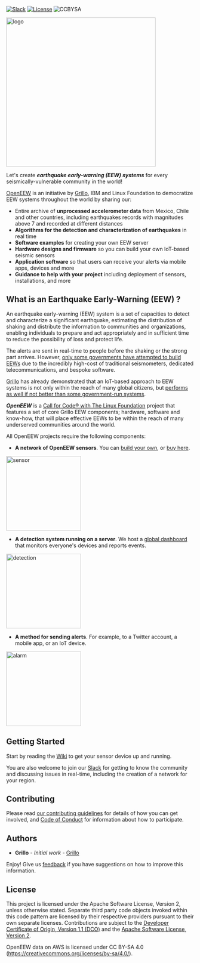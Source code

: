 [![Slack](https://img.shields.io/badge/Join-Slack-blue)](https://join.slack.com/t/openeew/shared_invite/zt-cibhc0za-XKReMPobi2DsrPusORJZVQ)
[![License](https://img.shields.io/badge/License-Apache2-blue.svg)](https://www.apache.org/licenses/LICENSE-2.0) 
![CCBYSA](https://img.shields.io/badge/License-CC%20BY%20SA%204-blue)


<img src="/images/logo_2020.svg" alt="logo" width="400px"/>



Let's create ***earthquake early-warning (EEW) systems*** for every seismically-vulnerable community in the world!

[OpenEEW](https://openeew.com) is an initiative by [Grillo](https://grillo.io), IBM and Linux Foundation to democratize EEW systems throughout the world by sharing our:
* Entire archive of **unprocessed accelerometer data** from Mexico, Chile and other countries, including earthquakes records with magnitudes above 7 and recorded at different distances 
* **Algorithms for the detection and characterization of earthquakes** in real time
* **Software examples** for creating your own EEW server
* **Hardware designs and firmware** so you can build your own IoT-based seismic sensors
* **Application software** so that users can receive your alerts via mobile apps, devices and more
* **Guidance to help with your project** including deployment of sensors, installations, and more

## What is an Earthquake Early-Warning (EEW) ?
An earthquake early-warning (EEW) system is a set of capacities to detect and characterize a significant earthquake, estimating the distribution of shaking and distribute the information to communities and organizations, enabling individuals to prepare and act appropriately and in sufficient time to reduce the possibility of loss and protect life. 

The alerts are sent in real-time to people before the shaking or the strong part arrives. However, [only some governments have attempted to build EEWs](http://www.unesco.org/new/en/natural-sciences/special-themes/disaster-risk-reduction/geohazard-risk-reduction/early-warning-systems/ip-eews/) due to the incredibly high-cost of traditional seismometers, dedicated telecommunications, and bespoke software.

[Grillo](https://grillo.io) has already demonstrated that an IoT-based approach to EEW systems is not only within the reach of many global citizens, but [performs as well if not better than some government-run systems](https://openeew.com/blog/eew-benchmark). 

***OpenEEW*** is a [Call for Code® with The Linux Foundation](https://www.linuxfoundation.org/projects/code-and-response/) project that features a set of core Grillo EEW components; hardware, software and know-how, that will place effective EEWs to be within the reach of many underserved communities around the world.

All OpenEEW projects require the following components:

- **A network of OpenEEW sensors**. You can [build your own](https://github.com/openeew/openeew-sensor/tree/master/pcb), or [buy here](https://grillo.io/product/openeew-node/).
<img src="/images/openeew-sensor.svg" alt="sensor" width="200"/>

-  **A detection system running on a server**. We host a [global dashboard](https://dashboard.openeew.com) that monitors everyone's devices and reports events.
<img src="/images/openeew-detection.svg" alt="detection" width="200"/>

- **A method for sending alerts**. For example, to a Twitter account, a mobile app, or an IoT device. 
<img src="/images/openeew-alarm.svg" alt="alarm" width="200"/>

## Getting Started
Start by reading the [Wiki](https://github.com/openeew/openeew/wiki) to get your sensor device up and running.

You are also welcome to join our [Slack](https://join.slack.com/t/openeew/shared_invite/zt-cibhc0za-XKReMPobi2DsrPusORJZVQ) for getting to know the community and discussing issues in real-time, including the creation of a network for your region.

## Contributing
Please read [our contributing guidelines](https://openeew.com/docs/contributing) for details of how you can get involved, and [Code of Conduct](CODE_OF_CONDUCT.md) for information about how to participate.

## Authors
* **Grillo** - *Initial work* - [Grillo](https://grillo.io)

Enjoy!  Give us [feedback](https://github.com/openeew/openeew/issues) if you have suggestions on how to improve this information.

## License
This project is licensed under the Apache Software License, Version 2, unless otherwise stated.  Separate third party code objects invoked within this code pattern are licensed by their respective providers pursuant to their own separate licenses. Contributions are subject to the [Developer Certificate of Origin, Version 1.1 (DCO)](https://developercertificate.org/) and the [Apache Software License, Version 2](http://www.apache.org/licenses/LICENSE-2.0.txt).

OpenEEW data on AWS is licensed under CC BY-SA 4.0 (https://creativecommons.org/licenses/by-sa/4.0/).
